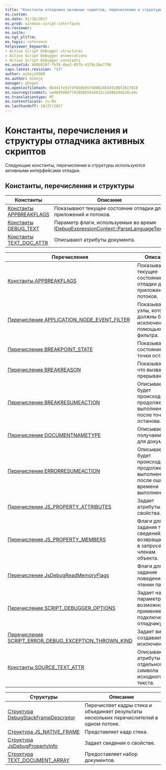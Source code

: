 ```yaml
---
title: "Константы отладчика активных скриптов, перечисления и структуры | Документы Microsoft"
ms.custom: 
ms.date: 01/18/2017
ms.prod: windows-script-interfaces
ms.reviewer: 
ms.suite: 
ms.tgt_pltfrm: 
ms.topic: reference
helpviewer_keywords:
- Active Script Debugger structures
- Active Script Debugger enumerations
- Active Script Debugger constants
ms.assetid: b80b9207-fb19-4ee2-85fb-41f8c26e7706
caps.latest.revision: "13"
author: mikejo5000
ms.author: mikejo
manager: ghogen
ms.openlocfilehash: 6bd41fe91fdf030b957d800248343198f2617018
ms.sourcegitcommit: aadb9588877418b8b55a5612c1d3842d4520ca4c
ms.translationtype: MT
ms.contentlocale: ru-RU
ms.lasthandoff: 10/27/2017
---
```

# <a name="active-script-debugger-constants-enumerations-and-structures"></a>Константы, перечисления и структуры отладчика активных скриптов
Следующие константы, перечисления и структуры используются активными интерфейсами отладки.  
  
## <a name="constants-enumerations-and-structures"></a>Константы, перечисления и структуры  
  
|Константы|Описание|  
|---------------|-----------------|  
|[Константы APPBREAKFLAGS](../../winscript/reference/appbreakflags-enumeration.md)|Показывают текущее состояние отладки для приложений и потоков.|  
|[Константы DEBUG_TEXT](../../winscript/reference/debug-text-constants.md)|Параметр флаги, используемые во время [IDebugExpressionContext::ParseLanguageText](../../winscript/reference/idebugexpressioncontext-parselanguagetext.md).|  
|[Константы TEXT_DOC_ATTR](../../winscript/reference/text-doc-attr-constants.md)|Описывают атрибуты документа.|  
  
|Перечисления|Описание|  
|------------------|-----------------|  
|[Константы APPBREAKFLAGS](../../winscript/reference/appbreakflags-enumeration.md)|Показывают текущее состояние отладки для приложений и потоков.|  
|[Перечисление APPLICATION_NODE_EVENT_FILTER](../../winscript/reference/application-node-event-filter-enumeration.md)|Показывает узлы, которые должны быть исключены с помощью фильтра.|  
|[Перечисление BREAKPOINT_STATE](../../winscript/reference/breakpoint-state-enumeration.md)|Показывает состояние точки останова.|  
|[Перечисление BREAKREASON](../../winscript/reference/breakreason-enumeration.md)|Показывает, что вызвало прерывание.|  
|[Перечисление BREAKRESUMEACTION](../../winscript/reference/breakresumeaction-enumeration.md)|Описывает, как будет происходить продолжение выполнения после точки останова.|  
|[Перечисление DOCUMENTNAMETYPE](../../winscript/reference/documentnametype-enumeration.md)|Описывает тип, получаемый для документа.|  
|[Перечисление ERRORRESUMEACTION](../../winscript/reference/errorresumeaction-enumeration.md)|Описывает, как будет происходить продолжение выполнения после ошибки времени выполнения.|  
|[Перечисление JS_PROPERTY_ATTRIBUTES](../../winscript/reference/js-property-attributes-enumeration.md)|Задает атрибуты свойства.|  
|[Перечисление JS_PROPERTY_MEMBERS](../../winscript/reference/js-property-members-enumeration.md)|Флаги для задания типа сведений, возвращаемых в запросе к членам объекта.|  
|[Перечисление JsDebugReadMemoryFlags](../../winscript/reference/jsdebugreadmemoryflags-enumeration.md)|Флаги для задания поведения при чтении памяти.|  
|[Перечисление SCRIPT_DEBUGGER_OPTIONS](../../winscript/reference/script-debugger-options-enumeration.md)|Задает набор параметров или возможностей, применяемых к подключенному отладчику.|  
|[Перечисление SCRIPT_ERROR_DEBUG_EXCEPTION_THROWN_KIND](../../winscript/reference/script-error-debug-exception-thrown-kind-enumeration.md)|Задает вид создаваемого исключения.|  
|[Константы SOURCE_TEXT_ATTR](../../winscript/reference/source-text-attr-enumeration.md)|Описывают атрибуты отдельного символа исходного текста.|  
  
|Структуры|Описание|  
|----------------|-----------------|  
|[Структура DebugStackFrameDescriptor](../../winscript/reference/debugstackframedescriptor-structure.md)|Перечисляет кадры стека и объединяет результаты нескольких перечислителей в одном потоке.|  
|[Структура JS_NATIVE_FRAME](../../winscript/reference/js-native-frame-structure.md)|Представляет кадр стека.|  
|[Структура JsDebugPropertyInfo](../../winscript/reference/jsdebugpropertyinfo-structure.md)|Задает сведения о свойстве.|  
|[Структура TEXT_DOCUMENT_ARRAY](../../winscript/reference/text-document-array-structure.md)|Предоставляет набор документов.|